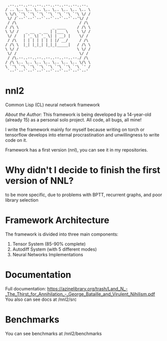 ```text
 .--..--..--..--..--..--..--..--..--. 
/ .. \.. \.. \.. \.. \.. \.. \.. \.. \
\ \/\ `'\ `'\ `'\ `'\ `'\ `'\ `'\ \/ /
 \/ /`--'`--'`--'`--'`--'`--'`--'\/ / 
 / /\                            / /\ 
/ /\ \               _ ____     / /\ \
\ \/ /   _ __  _ __ | |___ \    \ \/ /
 \/ /   | '_ \| '_ \| | __) |    \/ / 
 / /\   | | | | | | | |/ __/     / /\ 
/ /\ \  |_| |_|_| |_|_|_____|   / /\ \
\ \/ /                          \ \/ /
 \/ /                            \/ / 
 / /\.--..--..--..--..--..--..--./ /\ 
/ /\ \.. \.. \.. \.. \.. \.. \.. \/\ \
\ `'\ `'\ `'\ `'\ `'\ `'\ `'\ `'\ `' /
 `--'`--'`--'`--'`--'`--'`--'`--'`--' 
```

# nnl2
Common Lisp (CL) neural network framework

*About the Author:* This framework is being developed by a 14-year-old (already 15) as a personal solo project. All code, all bugs, all mine!

I write the framework mainly for myself because writing on torch or tensorflow develops into eternal procrastination and unwillingness to write code on it.

Framework has a first version (nnl), you can see it in my repositories.

# Why didn't I decide to finish the first version of NNL?

to be more specific, due to problems with BPTT, recurrent graphs, and poor library selection

# Framework Architecture

The framework is divided into three main components:

1. Tensor System (85-90% complete)
2. Autodiff System (with 5 different modes)
3. Neural Networks Implementations

# Documentation

Full documentation: https://azinelibrary.org/trash/Land_N_-_The_Thirst_for_Annihilation_-_George_Bataille_and_Virulent_Nihilism.pdf
You also can see docs at /nnl2/src

# Benchmarks 

You can see benchmarks at /nnl2/benchmarks
